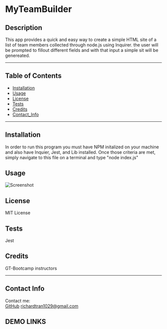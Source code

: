 # MyTeamBuilder
## Description
This app provides a quick and easy way to create a simple HTML site of a list of team members collected through node.js using Inquirer. the user will be prompted to fillout different fields and with that input a simple sit will be genereated.

---

## Table of Contents
* [Installation](#installation)
* [Usage](#usage)
* [License](#license)
* [Tests](#tests)
* [Credits](#credits)
* [Contact_Info](#contact_info)

---

## Installation
In order to run this program you must have NPM initalized on your machine and also have Inquier, Jest, and Lib installed. Once those criteria are met, simply navigate to this file on a terminal and type "node index.js"
## Usage
![Screenshot](./img/MakeMeReadMeSnapshot.JPG?raw=true "Screenshot")
## License
MIT License
## Tests
Jest
## Credits
GT-Bootcamp instructors

---

## Contact Info
Contact me: <br/>
[GitHub](https://github.com/rtran1029)
<richardtran1029@gmail.com>

## DEMO LINKS
